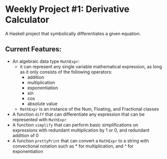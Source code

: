 # Weekly Project #1: Derivative Calculator

A Haskell project that symbolically differentiates a given equation.

## Current Features:
- An algebraic data type `MathExpr`:
    - it can represent any single variable mathematical expression, as long as it only consists of the following operators:
        - addition
        - multiplication
        - exponentiation
        - sin
        - cos
        - absolute value
    - `MathExpr` is an instance of the Num, Floating, and Fractional classes
- A function `diff` that can differentiate any expression that can be represented with `MathExpr`
- A function `simplify` that can perform basic simplifications on expressions with redundant multiplication by 1 or 0, and redundant addition of 0
- A function `prettyPrint` that can convert a `MathExpr` to a string with convectional notation such as * for multiplication, and ^ for exponentiation